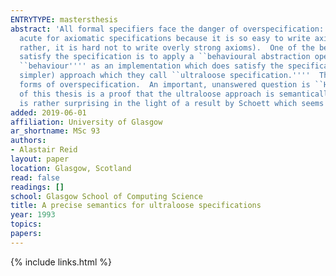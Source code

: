 ```yaml
---
ENTRYTYPE: mastersthesis
abstract: 'All formal specifiers face the danger of overspecification: accidentally writing an overly restrictive specification. This problem is particularly
  acute for axiomatic specifications because it is so easy to write axioms that hold for some of the intended implementations but not for all of them (or,
  rather, it is hard not to write overly strong axioms).  One of the best developed ways of recovering some of these implementations which do not literally
  satisfy the specification is to apply a ``behavioural abstraction operator'''' to a specification: adding in those implementations which have the same
  ``behaviour'''' as an implementation which does satisfy the specification.  In two recent papers, Broy and Wirsing propose an alternative (and apparently
  simpler) approach which they call ``ultraloose specification.''''  This approach is based on a particular style of writing axioms which avoids certain
  forms of overspecification.  An important, unanswered question is ``How does the ultraloose approach relate to other solutions?'''' The major achievement
  of this thesis is a proof that the ultraloose approach is semantically equivalent to the use of the ``behavioural abstraction operator.''''  This result
  is rather surprising in the light of a result by Schoett which seems to say that such a result is impossible.'
added: 2019-06-01
affiliation: University of Glasgow
ar_shortname: MSc 93
authors:
- Alastair Reid
layout: paper
location: Glasgow, Scotland
read: false
readings: []
school: Glasgow School of Computing Science
title: A precise semantics for ultraloose specifications
year: 1993
topics:
papers:
---
```


{% include links.html %}
